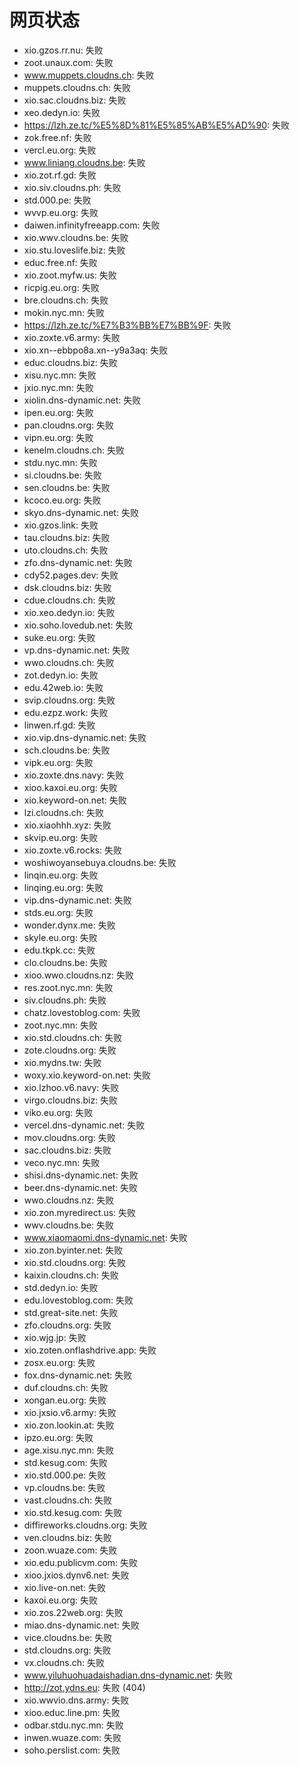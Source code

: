 # 网页状态
- xio.gzos.rr.nu: 失败
- zoot.unaux.com: 失败
- www.muppets.cloudns.ch: 失败
- muppets.cloudns.ch: 失败
- xio.sac.cloudns.biz: 失败
- xeo.dedyn.io: 失败
- https://lzh.ze.tc/%E5%8D%81%E5%85%AB%E5%AD%90: 失败
- zok.free.nf: 失败
- vercl.eu.org: 失败
- www.liniang.cloudns.be: 失败
- xio.zot.rf.gd: 失败
- xio.siv.cloudns.ph: 失败
- std.000.pe: 失败
- wvvp.eu.org: 失败
- daiwen.infinityfreeapp.com: 失败
- xio.wwv.cloudns.be: 失败
- xio.stu.loveslife.biz: 失败
- educ.free.nf: 失败
- xio.zoot.myfw.us: 失败
- ricpig.eu.org: 失败
- bre.cloudns.ch: 失败
- mokin.nyc.mn: 失败
- https://lzh.ze.tc/%E7%B3%BB%E7%BB%9F: 失败
- xio.zoxte.v6.army: 失败
- xio.xn--ebbpo8a.xn--y9a3aq: 失败
- educ.cloudns.biz: 失败
- xisu.nyc.mn: 失败
- jxio.nyc.mn: 失败
- xiolin.dns-dynamic.net: 失败
- ipen.eu.org: 失败
- pan.cloudns.org: 失败
- vipn.eu.org: 失败
- kenelm.cloudns.ch: 失败
- stdu.nyc.mn: 失败
- si.cloudns.be: 失败
- sen.cloudns.be: 失败
- kcoco.eu.org: 失败
- skyo.dns-dynamic.net: 失败
- xio.gzos.link: 失败
- tau.cloudns.biz: 失败
- uto.cloudns.ch: 失败
- zfo.dns-dynamic.net: 失败
- cdy52.pages.dev: 失败
- dsk.cloudns.biz: 失败
- cdue.cloudns.ch: 失败
- xio.xeo.dedyn.io: 失败
- xio.soho.lovedub.net: 失败
- suke.eu.org: 失败
- vp.dns-dynamic.net: 失败
- wwo.cloudns.ch: 失败
- zot.dedyn.io: 失败
- edu.42web.io: 失败
- svip.cloudns.org: 失败
- edu.ezpz.work: 失败
- linwen.rf.gd: 失败
- xio.vip.dns-dynamic.net: 失败
- sch.cloudns.be: 失败
- vipk.eu.org: 失败
- xio.zoxte.dns.navy: 失败
- xioo.kaxoi.eu.org: 失败
- xio.keyword-on.net: 失败
- lzi.cloudns.ch: 失败
- xio.xiaohhh.xyz: 失败
- skvip.eu.org: 失败
- xio.zoxte.v6.rocks: 失败
- woshiwoyansebuya.cloudns.be: 失败
- linqin.eu.org: 失败
- linqing.eu.org: 失败
- vip.dns-dynamic.net: 失败
- stds.eu.org: 失败
- wonder.dynx.me: 失败
- skyle.eu.org: 失败
- edu.tkpk.cc: 失败
- clo.cloudns.be: 失败
- xioo.wwo.cloudns.nz: 失败
- res.zoot.nyc.mn: 失败
- siv.cloudns.ph: 失败
- chatz.lovestoblog.com: 失败
- zoot.nyc.mn: 失败
- xio.std.cloudns.ch: 失败
- zote.cloudns.org: 失败
- xio.mydns.tw: 失败
- woxy.xio.keyword-on.net: 失败
- xio.lzhoo.v6.navy: 失败
- virgo.cloudns.biz: 失败
- viko.eu.org: 失败
- vercel.dns-dynamic.net: 失败
- mov.cloudns.org: 失败
- sac.cloudns.biz: 失败
- veco.nyc.mn: 失败
- shisi.dns-dynamic.net: 失败
- beer.dns-dynamic.net: 失败
- wwo.cloudns.nz: 失败
- xio.zon.myredirect.us: 失败
- wwv.cloudns.be: 失败
- www.xiaomaomi.dns-dynamic.net: 失败
- xio.zon.byinter.net: 失败
- xio.std.cloudns.org: 失败
- kaixin.cloudns.ch: 失败
- std.dedyn.io: 失败
- edu.lovestoblog.com: 失败
- std.great-site.net: 失败
- zfo.cloudns.org: 失败
- xio.wjg.jp: 失败
- xio.zoten.onflashdrive.app: 失败
- zosx.eu.org: 失败
- fox.dns-dynamic.net: 失败
- duf.cloudns.ch: 失败
- xongan.eu.org: 失败
- xio.jxsio.v6.army: 失败
- xio.zon.lookin.at: 失败
- ipzo.eu.org: 失败
- age.xisu.nyc.mn: 失败
- std.kesug.com: 失败
- xio.std.000.pe: 失败
- vp.cloudns.be: 失败
- vast.cloudns.ch: 失败
- xio.std.kesug.com: 失败
- diffireworks.cloudns.org: 失败
- ven.cloudns.biz: 失败
- zoon.wuaze.com: 失败
- xio.edu.publicvm.com: 失败
- xioo.jxios.dynv6.net: 失败
- xio.live-on.net: 失败
- kaxoi.eu.org: 失败
- xio.zos.22web.org: 失败
- miao.dns-dynamic.net: 失败
- vice.cloudns.be: 失败
- std.cloudns.org: 失败
- vx.cloudns.ch: 失败
- www.yiluhuohuadaishadian.dns-dynamic.net: 失败
- http://zot.ydns.eu: 失败 (404)
- xio.wwvio.dns.army: 失败
- xioo.educ.line.pm: 失败
- odbar.stdu.nyc.mn: 失败
- inwen.wuaze.com: 失败
- soho.perslist.com: 失败
